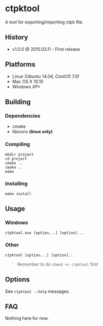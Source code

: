 # ctpktool

A tool for exporting/importing ctpk file.

## History

- v1.0.0 @ 2015.03.11 - First release

## Platforms

- Linux *(Ubuntu 14.04, CentOS 7.0)*
- Mac OS X *10.10*
- Windows *XP+*

## Building

### Dependencies

- cmake
- libiconv **(linux only)**

### Compiling

~~~
mkdir project
cd project
cmake ..
cmake ..
make
~~~

### Installing

~~~
make install
~~~

## Usage

### Windows

~~~
ctpktool.exe [option...] [option]...
~~~

### Other

~~~
ctpktool [option...] [option]...
~~~

> Remember to do `chmod +x ctpktool` first

## Options

See `ctpktool --help` messages.

## FAQ

Nothing here for now.
